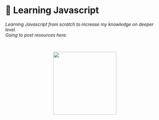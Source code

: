 # 👾 Learning Javascript

*Learning Javascript from scratch to increase my knowledge on deeper level.  
Going to post resources here.*

<br />
<p align="center"><img src="https://user-images.githubusercontent.com/46372998/212392497-e7814f88-1f1c-4a07-bb31-220530ac7568.png" height=200 /></p>
